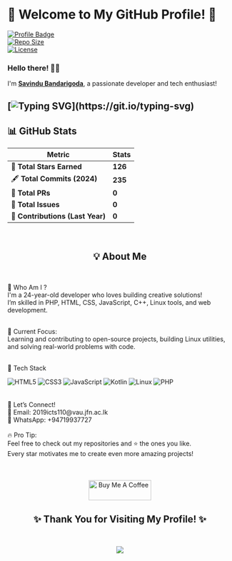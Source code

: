 # 🚀 Welcome to My GitHub Profile! 👋

[![Profile Badge](https://img.shields.io/badge/GitHub-B+-blue)](https://github.com/Saviindu)  
[![Repo Size](https://img.shields.io/github/repo-size/Saviindu/awesome-profile?color=blueviolet)](https://github.com/Saviindu)  
[![License](https://img.shields.io/badge/License-GPL_3.0-lightgrey)](https://github.com/Saviindu/LICENSE)


### **Hello there!** 👨‍💻  
I'm **[Savindu Bandarigoda](https://www.linkedin.com/in/savindubandarigoda/)**, a passionate developer and tech enthusiast!  

[![Typing SVG](https://readme-typing-svg.demolab.com?font=Young+Serif&pause=1000&color=8706E1FF&center=true&vCenter=true&random=false&width=435&lines=Hey+I'm+Savindu+Bandarigoda;Don't+Forget+To+Follow+Me...)](https://git.io/typing-svg)
---

## 📊 **GitHub Stats**
<div align="center">

| **Metric**             | **Stats**  |
|-------------------------|------------|
| 🌟 **Total Stars Earned** | **126**   |
| 🖋️ **Total Commits (2024)** | **235**  |
| 🔀 **Total PRs**         | **0**     |
| 🐞 **Total Issues**      | **0**     |
| 🤝 **Contributions (Last Year)** | **0** |

</div>
<br><h2 align="center">💡 About Me</h2></br>

🎯 Who Am I ?<br>
I'm a 24-year-old developer who loves building creative solutions!<br>
I’m skilled in PHP, HTML, CSS, JavaScript, C++, Linux tools, and web development.<br><br>

🌟 Current Focus:<br>
Learning and contributing to open-source projects, building Linux utilities, and solving real-world problems with code.<br><br>

🔧 Tech Stack
<div align="left"> <img src="https://img.shields.io/badge/Code-HTML5-orange?style=flat-square&logo=html5" alt="HTML5" /> <img src="https://img.shields.io/badge/Code-CSS3-blue?style=flat-square&logo=css3" alt="CSS3" /> <img src="https://img.shields.io/badge/Code-JavaScript-yellow?style=flat-square&logo=javascript" alt="JavaScript" /> <img src="https://img.shields.io/badge/Code-Kotlin-purple?style=flat-square&logo=kotlin" alt="Kotlin" /> <img src="https://img.shields.io/badge/Tools-Linux-black?style=flat-square&logo=linux" alt="Linux" /> <img src="https://img.shields.io/badge/Server-PHP-blueviolet?style=flat-square&logo=php" alt="PHP" /> </div><br><br>


<div align="left">
🤝 Let’s Connect!<br>
📩 Email: 2019icts110@vau.jfn.ac.lk<br>
📱 WhatsApp: +94719937727<br><br>
</div>

<div align="left">🔥 Pro Tip:<br>
Feel free to check out my repositories and ⭐️ the ones you like.<br>
Every star motivates me to create even more amazing projects!<br><br>
</div><br><br>

<div align="center">
<a href="https://www.buymeacoffee.com/savindu"><img src="https://cdn.buymeacoffee.com/buttons/v2/default-red.png" alt="Buy Me A Coffee" style="height: 45px !important; width: 140px !important;"></a>
</div>


<h2 align="center">✨ Thank You for Visiting My Profile! ✨</h2><br>
<p align="center">
  <img src="https://capsule-render.vercel.app/api?type=waving&color=gradient&height=100&section=footer"/>
</p>
